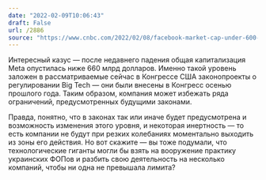 ```yaml
---
date: "2022-02-09T10:06:43"
draft: False
url: /2886
source: "https://www.cnbc.com/2022/02/08/facebook-market-cap-under-600-billion-threshold-for-antitrust-bills.html"
---
```


Интересный казус — после недавнего падения общая капитализация Meta опустилась ниже 660 млрд долларов. Именно такой уровень заложен в рассматриваемые сейчас в Конгрессе США законопроекты о регулировании Big Tech — они были внесены в Конгресс осенью прошлого года. Таким образом, компания может избежать ряда ограничений, предусмотренных будущими законами.

Правда, понятно, что в законах так или иначе будет предусмотрена и возможность изменения этого уровня, и некоторая инертность — то есть компании не будут при резких колебаниях моментально выходить из зоны его действия. Но вот скажите — вы тоже подумали, что технологические гиганты могли бы взять на вооружение практику украинских ФОПов и разбить свою деятельность на несколько компаний, чтобы ни одна не превышала лимита?
